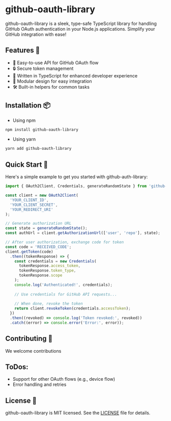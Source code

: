 # github-oauth-library

github-oauth-library is a sleek, type-safe TypeScript library for handling GitHub OAuth authentication in your Node.js applications. Simplify your GitHub integration with ease!

## Features 🌟

- 🚀 Easy-to-use API for GitHub OAuth flow
- 🔒 Secure token management
- 📝 Written in TypeScript for enhanced developer experience
- 🧩 Modular design for easy integration
- 🛠 Built-in helpers for common tasks

## Installation 📦

- Using npm
```bash
npm install github-oauth-library
```

- Using yarn
```bash
yarn add github-oauth-library
```

## Quick Start 🚀
Here's a simple example to get you started with github-auth-library:

```typescript
import { OAuth2Client, Credentials, generateRandomState } from 'github-oauth-library';

const client = new OAuth2Client(
  'YOUR_CLIENT_ID',
  'YOUR_CLIENT_SECRET',
  'YOUR_REDIRECT_URI'
);

// Generate authorization URL
const state = generateRandomState();
const authUrl = client.getAuthorizationUrl(['user', 'repo'], state);

// After user authorization, exchange code for token
const code = 'RECEIVED_CODE';
client.getToken(code)
  .then((tokenResponse) => {
    const credentials = new Credentials(
      tokenResponse.access_token,
      tokenResponse.token_type,
      tokenResponse.scope
    );
    console.log('Authenticated!', credentials);
    
    // Use credentials for GitHub API requests...
    
    // When done, revoke the token
    return client.revokeToken(credentials.accessToken);
  })
  .then((revoked) => console.log('Token revoked:', revoked))
  .catch((error) => console.error('Error:', error));
```

## Contributing 🤝
We welcome contributions

## ToDos:
- Support for other OAuth flows (e.g., device flow)
- Error handling and retries

## License 📄
github-oauth-library is MIT licensed. See the [LICENSE](LICENSE) file for details.
